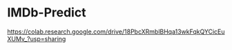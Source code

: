 # IMDb-Predict
https://colab.research.google.com/drive/18PbcXRmblBHqa13wkFqkQYCicEuXUMv_?usp=sharing
